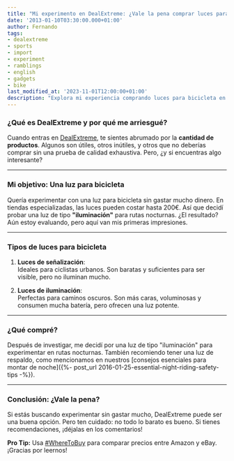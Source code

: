 ```yaml
---
title: "Mi experimento en DealExtreme: ¿Vale la pena comprar luces para bicicleta baratas?"
date: '2013-01-10T03:30:00.000+01:00'
author: Fernando
tags:
- dealextreme
- sports
- import
- experiment
- ramblings
- english
- gadgets
- bike
last_modified_at: '2023-11-01T12:00:00+01:00'
description: "Explora mi experiencia comprando luces para bicicleta en DealExtreme. ¿Son una ganga o una pérdida de dinero?"
---
```


### ¿Qué es DealExtreme y por qué me arriesgué?

Cuando entras en [DealExtreme](https://dx.com/?Utm_rid=27581771&Utm_source=affiliate), te sientes abrumado por la **cantidad de productos**. Algunos son útiles, otros inútiles, y otros que no deberías comprar sin una prueba de calidad exhaustiva. Pero, ¿y si encuentras algo interesante?

---

### Mi objetivo: Una luz para bicicleta

Quería experimentar con una luz para bicicleta sin gastar mucho dinero. En tiendas especializadas, las luces pueden costar hasta 200€. Así que decidí probar una luz de tipo **"iluminación"** para rutas nocturnas. ¿El resultado? Aún estoy evaluando, pero aquí van mis primeras impresiones.

---

### Tipos de luces para bicicleta

1. **Luces de señalización**:  
   Ideales para ciclistas urbanos. Son baratas y suficientes para ser visible, pero no iluminan mucho.

2. **Luces de iluminación**:  
   Perfectas para caminos oscuros. Son más caras, voluminosas y consumen mucha batería, pero ofrecen una luz potente.

---

### ¿Qué compré?

Después de investigar, me decidí por una luz de tipo "iluminación" para experimentar en rutas nocturnas. También recomiendo tener una luz de respaldo, como mencionamos en nuestros [consejos esenciales para montar de noche]({%- post_url 2016-01-25-essential-night-riding-safety-tips -%}).

---

### Conclusión: ¿Vale la pena?

Si estás buscando experimentar sin gastar mucho, DealExtreme puede ser una buena opción. Pero ten cuidado: no todo lo barato es bueno. Si tienes recomendaciones, ¡déjalas en los comentarios!

**Pro Tip:** Usa [#WhereToBuy](https://wmhomepage.apphb.com/) para comparar precios entre Amazon y eBay. ¡Gracias por leernos!
